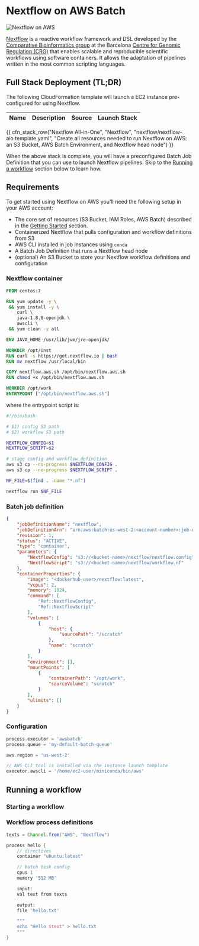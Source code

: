 # Nextflow on AWS Batch

![Nextflow on AWS](./images/nextflow-on-aws-infrastructure.png)

[Nextflow](https://www.nextflow.io) is a reactive workflow framework and DSL developed by the [Comparative Bioinformatics group](https://www.crg.eu/en/programmes-groups/notredame-lab) at the Barcelona [Centre for Genomic Regulation (CRG)](http://www.crg.eu/) that enables scalable and reproducible scientific workflows using software containers. It allows the adaptation of pipelines written in the most common scripting languages.

## Full Stack Deployment (TL;DR)

The following CloudFormation template will launch a EC2 instance pre-configured for using Nextflow.

| Name | Description | Source | Launch Stack |
| -- | -- | :--: | -- |
{{ cfn_stack_row("Nextflow All-in-One", "Nextflow", "nextflow/nextflow-aio.template.yaml", "Create all resources needed to run Nextflow on AWS: an S3 Bucket, AWS Batch Environment, and Nextflow head node") }}

When the above stack is complete, you will have a preconfigured Batch Job Definition that you can use to launch Nextflow pipelines.  Skip to the [Running a workflow](#running-a-workflow) section below to learn how.

## Requirements

To get started using Nextflow on AWS you'll need the following setup in your AWS account:

* The core set of resources (S3 Bucket, IAM Roles, AWS Batch) described in the [Getting Started](../../../core-env/introduction) section.
* Containerized Nextflow that pulls configuration and workflow definitions from S3
* AWS CLI installed in job instances using `conda`
* A Batch Job Definition that runs a Nextflow head node
* (optional) An S3 Bucket to store your Nextflow workflow definitions and configuration

### Nextflow container

```Dockerfile
FROM centos:7

RUN yum update -y \
 && yum install -y \
    curl \
    java-1.8.0-openjdk \
    awscli \
 && yum clean -y all

ENV JAVA_HOME /usr/lib/jvm/jre-openjdk/

WORKDIR /opt/inst
RUN curl -s https://get.nextflow.io | bash
RUN mv nextflow /usr/local/bin

COPY nextflow.aws.sh /opt/bin/nextflow.aws.sh
RUN chmod +x /opt/bin/nextflow.aws.sh

WORKDIR /opt/work
ENTRYPOINT ["/opt/bin/nextflow.aws.sh"]
```

where the entrypoint script is:

```bash
#!/bin/bash

# $1) config S3 path
# $2) workflow S3 path

NEXTFLOW_CONFIG=$1
NEXTFLOW_SCRIPT=$2

# stage config and workflow definition
aws s3 cp --no-progress $NEXTFLOW_CONFIG .
aws s3 cp --no-progress $NEXTFLOW_SCRIPT .

NF_FILE=$(find . -name "*.nf")

nextflow run $NF_FILE
```

### Batch job definition

```json
{
    "jobDefinitionName": "nextflow",
    "jobDefinitionArn": "arn:aws:batch:us-west-2:<account-number>:job-definition/nextflow:1",
    "revision": 1,
    "status": "ACTIVE",
    "type": "container",
    "parameters": {
        "NextflowConfig": "s3://<bucket-name>/nextflow/nextflow.config",
        "NextflowScript": "s3://<bucket-name>/nextflow/workflow.nf"
    },
    "containerProperties": {
        "image": "<dockerhub-user>/nextflow:latest",
        "vcpus": 2,
        "memory": 1024,
        "command": [
            "Ref::NextflowConfig",
            "Ref::NextflowScript"
        ],
        "volumes": [
            {
                "host": {
                    "sourcePath": "/scratch"
                },
                "name": "scratch"
            }
        ],
        "environment": [],
        "mountPoints": [
            {
                "containerPath": "/opt/work",
                "sourceVolume": "scratch"
            }
        ],
        "ulimits": []
    }
}
```

### Configuration

```groovy
process.executor = 'awsbatch'
process.queue = 'my-default-batch-queue'

aws.region = 'us-west-2'

// AWS CLI tool is installed via the instance launch template
executor.awscli = '/home/ec2-user/miniconda/bin/aws'
```

## Running a workflow

### Starting a workflow

### Workflow process definitions

```groovy
texts = Channel.from("AWS", "Nextflow")

process hello {
    // directives
    container "ubuntu:latest"

    // batch task config
    cpus 1
    memory '512 MB'

    input:
    val text from texts

    output:
    file 'hello.txt'

    """
    echo "Hello $text" > hello.txt
    """
}
```